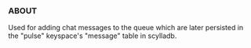 ### ABOUT ###

Used for adding chat messages to the queue which are later persisted in
the "pulse" keyspace's "message" table in scylladb.